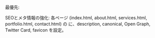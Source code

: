最優先:

SEOとメタ情報の強化:
各ページ (index.html, about.html, services.html, portfolio.html, contact.html) の <head> に、description, canonical, Open Graph, Twitter Card, favicon を設定。
<title> を各ページの内容に合わせて最適化。
アクセシビリティの向上:
各ページに「Skip to content」リンクを設置。
ナビゲーションのアクティブリンクに aria-current="page" を追加。
フォーム要素のフォーカススタイルを改善し、コントラスト比を確認。
ハンバーガーメニューの aria-expanded 属性を JavaScript で適切に制御。
レスポンシブ対応の改善:
container の width: 90% を見直し、狭い画面での余白を調整。
font-size に rem を使用することを検討。
ブレークポイント (max-width: 768px) が適切か確認。
コンテンツの具体化と充実:
services.html のサービス内容を具体的に記述し、料金や納期などの情報を追加。
portfolio.html に実績ごとの制作期間や成果などのデータを追加。
トップページに実績紹介やお客様の声セクションを追加。
優先度:中:

JavaScript コードの改善:
ポートフォリオフィルタリングの表示制御を CSS クラスの付け外しで行うように変更。
スムーズスクロールに prefers-reduced-motion 対応を追加。
ハンバーガーメニューの操作性を改善（Escキーでのクローズ、フォーカストラップ）。
CSS コードの整理と最適化:
未使用の CSS ルールを削除。
CSS を minify (圧縮)。
クリティカル CSS をインライン化。
CSS 設計に BEM などの命名規則を導入。
UI/UX の改善:
portfolio.html に画像クリックで拡大表示するライトボックス機能を追加。
各ページに CTA (Call To Action) ボタンを設置。
トップページに問い合わせ誘導用の固定フローティングボタンを追加。
優先度:低:

ダークモード対応:
prefers-color-scheme: dark メディアクエリを使用して、ダークモード用のスタイルを定義。
アニメーションの追加:
transition や animation プロパティを使用して、より魅力的なアニメーションを追加。
prefers-reduced-motion に対応。
モダンな技術の導入:
CSS グリッドや CSS Houdini を使用して、より高度なレイアウトや表現を実装。
PWA (Progressive Web App) 対応。
テストと自動化:
Google Analytics や Tag Manager を導入。
A/B テスト用のスクリプトを埋め込む。
GitHub Actions での自動ビルド・デプロイ環境を構築。
補足:

タスクの優先度は、ウェブサイトの目的やリソースによって調整してください。
各タスクはさらに細分化し、具体的な手順を明確にすると、より効率的に作業を進められます。
デザインの変更やコンテンツの追加は、SEO やアクセシビリティに影響を与える可能性があるため、注意が必要です。

